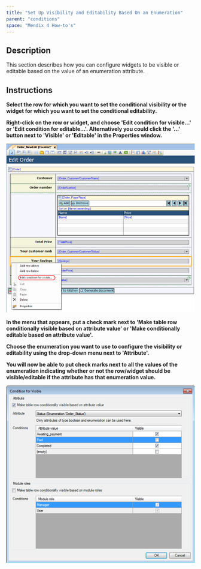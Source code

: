 ```yaml
---
title: "Set Up Visibility and Editability Based On an Enumeration"
parent: "conditions"
space: "Mendix 4 How-to's"
---
```

## Description

This section describes how you can configure widgets to be visible or editable based on the value of an enumeration attribute.

## Instructions

 **Select the row for which you want to set the conditional visibility or the widget for which you want to set the conditional editability.**

 **Right-click on the row or widget, and choose 'Edit condition for visible...' or 'Edit condition for editable...'. Alternatively you could click the '...' button next to 'Visible' or 'Editable' in the Properties window.**

![](attachments/2621489/2752744.png)

 **In the menu that appears, put a check mark next to 'Make table row conditionally visible based on attribute value' or 'Make <widget> conditionally editable based on attribute value'.**

 **Choose the enumeration you want to use to configure the visibility or editability using the drop-down menu next to 'Attribute'.**

 **You will now be able to put check marks next to all the values of the enumeration indicating whether or not the row/widget should be visible/editable if the attribute has that enumeration value.**

![](attachments/2621489/2752743.png)
